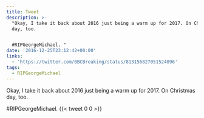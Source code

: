 ```yaml
---
title: Tweet
description: >-
  "Okay, I take it back about 2016 just being a warm up for 2017. On Christmas
  day, too. 


  #RIPGeorgeMichael. "
date: '2016-12-25T23:12:42+00:00'
links:
  - 'https://twitter.com/BBCBreaking/status/813156827051524096'
tags:
  - RIPGeorgeMichael
---
```

Okay, I take it back about 2016 just being a warm up for 2017. On Christmas day, too. 

#RIPGeorgeMichael. 
      {{< tweet 0 0 >}}
    
